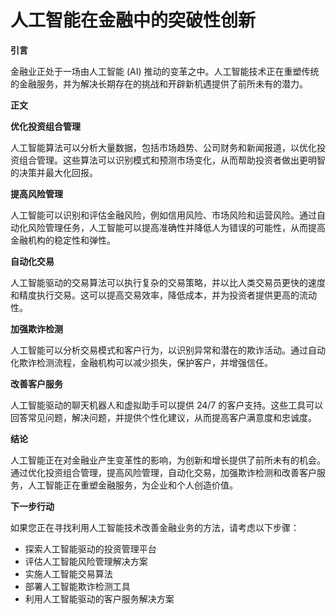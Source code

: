 # 人工智能在金融中的突破性创新

**引言**

金融业正处于一场由人工智能 (AI) 推动的变革之中。人工智能技术正在重塑传统的金融服务，并为解决长期存在的挑战和开辟新机遇提供了前所未有的潜力。

**正文**

**优化投资组合管理**

人工智能算法可以分析大量数据，包括市场趋势、公司财务和新闻报道，以优化投资组合管理。这些算法可以识别模式和预测市场变化，从而帮助投资者做出更明智的决策并最大化回报。

**提高风险管理**

人工智能可以识别和评估金融风险，例如信用风险、市场风险和运营风险。通过自动化风险管理任务，人工智能可以提高准确性并降低人为错误的可能性，从而提高金融机构的稳定性和弹性。

**自动化交易**

人工智能驱动的交易算法可以执行复杂的交易策略，并以比人类交易员更快的速度和精度执行交易。这可以提高交易效率，降低成本，并为投资者提供更高的流动性。

**加强欺诈检测**

人工智能可以分析交易模式和客户行为，以识别异常和潜在的欺诈活动。通过自动化欺诈检测流程，金融机构可以减少损失，保护客户，并增强信任。

**改善客户服务**

人工智能驱动的聊天机器人和虚拟助手可以提供 24/7 的客户支持。这些工具可以回答常见问题，解决问题，并提供个性化建议，从而提高客户满意度和忠诚度。

**结论**

人工智能正在对金融业产生变革性的影响，为创新和增长提供了前所未有的机会。通过优化投资组合管理，提高风险管理，自动化交易，加强欺诈检测和改善客户服务，人工智能正在重塑金融服务，为企业和个人创造价值。

**下一步行动**

如果您正在寻找利用人工智能技术改善金融业务的方法，请考虑以下步骤：

* 探索人工智能驱动的投资管理平台
* 评估人工智能风险管理解决方案
* 实施人工智能交易算法
* 部署人工智能欺诈检测工具
* 利用人工智能驱动的客户服务解决方案

